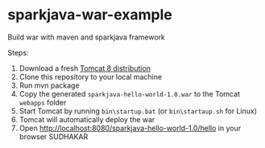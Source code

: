 # sparkjava-war-example
Build war with maven and sparkjava framework

Steps:

1. Download a fresh [Tomcat 8 distribution](https://tomcat.apache.org/download-80.cgi)
2. Clone this repository to your local machine
3. Run mvn package
4. Copy the generated `sparkjava-hello-world-1.0.war` to the Tomcat `webapps` folder
5. Start Tomcat by running `bin\startup.bat` (or `bin\startaup.sh` for Linux)
5. Tomcat will automatically deploy the war
6. Open [http://localhost:8080/sparkjava-hello-world-1.0/hello](http://localhost:8080/sparkjava-hello-world-1.0/hello) in your browser
SUDHAKAR
